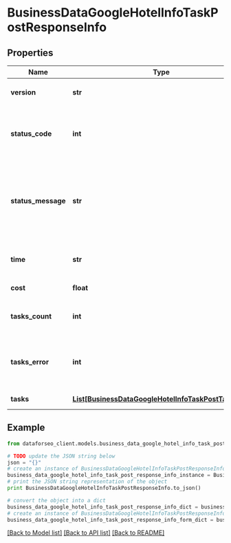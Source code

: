 # BusinessDataGoogleHotelInfoTaskPostResponseInfo


## Properties

Name | Type | Description | Notes
------------ | ------------- | ------------- | -------------
**version** | **str** | the current version of the API | [optional] 
**status_code** | **int** | general status code you can find the full list of the response codes here | [optional] 
**status_message** | **str** | general informational message you can find the full list of general informational messages here | [optional] 
**time** | **str** | total execution time, seconds | [optional] 
**cost** | **float** | total tasks cost, USD | [optional] 
**tasks_count** | **int** | the number of tasks in the tasks array | [optional] 
**tasks_error** | **int** | the number of tasks in the tasks array returned with an error | [optional] 
**tasks** | [**List[BusinessDataGoogleHotelInfoTaskPostTaskInfo]**](BusinessDataGoogleHotelInfoTaskPostTaskInfo.md) | array of tasks | [optional] 

## Example

```python
from dataforseo_client.models.business_data_google_hotel_info_task_post_response_info import BusinessDataGoogleHotelInfoTaskPostResponseInfo

# TODO update the JSON string below
json = "{}"
# create an instance of BusinessDataGoogleHotelInfoTaskPostResponseInfo from a JSON string
business_data_google_hotel_info_task_post_response_info_instance = BusinessDataGoogleHotelInfoTaskPostResponseInfo.from_json(json)
# print the JSON string representation of the object
print BusinessDataGoogleHotelInfoTaskPostResponseInfo.to_json()

# convert the object into a dict
business_data_google_hotel_info_task_post_response_info_dict = business_data_google_hotel_info_task_post_response_info_instance.to_dict()
# create an instance of BusinessDataGoogleHotelInfoTaskPostResponseInfo from a dict
business_data_google_hotel_info_task_post_response_info_form_dict = business_data_google_hotel_info_task_post_response_info.from_dict(business_data_google_hotel_info_task_post_response_info_dict)
```
[[Back to Model list]](../README.md#documentation-for-models) [[Back to API list]](../README.md#documentation-for-api-endpoints) [[Back to README]](../README.md)


